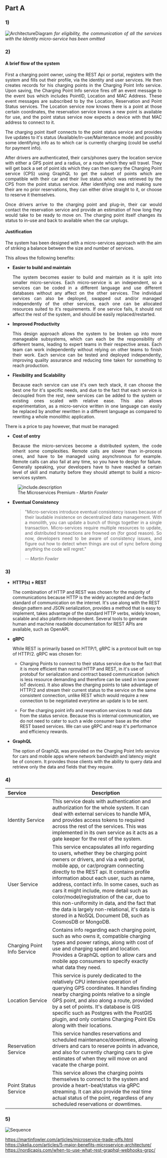 <div style="text-align: justify">

## Part A

### 1)

![ArchitectureDiagram](SOAArchDiagram.png)
*for eligibility, the communication of all the services with the Identity micro-service has been omitted*

### 2)

#### A brief flow of the system

First a charging point owner, using the REST Api or portal, registers with the system and fills out their profile, via the identity and user services.  He then creates records for his charging points in the Charging Point Info service.  Upon saving, the Charging Point Info service fires off an event message to the event bus which includes PointID, Location and MAC Address.  These event messages are subscribed to by the Location, Reservation and Point Status services.  The Location service now knows there is a point at those certain coordinates, the reservation service knows a new point is available for use, and the point status service now expects a device with that MAC address to connect to it.

The charging point itself connects to the point status service and provides live updates to it's status (Available/In-use/Maintenance mode) and possibly some identifying info as to which car is currently charging (could be useful for payment info).

After drivers are authenticated, their cars/phones query the location service with either a GPS point and a radius, or a route which they will travel.  They will get back a set of point ids which they can then query the Charging Point service (CPS) using GraphQL to get the subset of points which are compatible with their car and their live status which was retrieved by the CPS from the point status service.  After identifying one and making sure their are no prior reservations, they can either drive straight to it, or choose to reserve it themselves.

Once drivers arrive to the charging point and plug-in, their car would contact the reservation service and provide an estimation of how long they would take to be ready to move on. The charging point itself changes its status to in-use and back to available when the car unplugs.

#### Justification


The system has been designed with a micro-services approach with the aim of striking a balance between the size and number of services.  

This allows the following benefits:

* **Easier to build and maintain**

  The system becomes easier to build and maintain as it is split into smaller micro-services.  Each micro-service is an independent, so a services can be coded in a different language and use different databases without any affect on the other services.  The individual services can also be deployed, swapped out and/or managed independently of the other services, each one can be allocated resources suited to it's requirements.  If one service fails, it should not affect the rest of the system, and should be easily replaced/restarted.

* **Improved Productivity**

  This design approach allows the system to be broken up into more manageable subsystems, which can each be the responsibility of different teams, leading to expert teams in their respective areas.  Each team can work independently without relying on other teams to finish their work.  Each service can be tested and deployed independently, improving quality assurance and reducing time taken for something to reach production.

* **Flexibility and Scalability**

  Because each service can use it's own tech stack, it can choose the best one for it's specific needs, and due to the fact that each service is decoupled from the rest, new services can be added to the system or existing ones scaled with relative ease.  This also allows experimentation, as a micro-service written in one language can easily be replaced by another rewritten in a different language as compared to rewriting a whole monolithic application.

There is a price to pay however, that must be managed:

* **Cost of entry**

  Because the micro-services become a distributed system, the code inherit some complexities.  Remote calls are slower than in-process ones, and have to be managed using asynchronous for example.  Remote calls can also fail at any time, so you have to design for failure.  Generally speaking, your developers have to have reached a certain level of skill and maturity before they should attempt to build a micro-services system.

<figure class="image">
  <img src="premium.png" alt="include.description">
  <figcaption>The Microservices Premium <cite>- Martin Fowler</cite></figcaption>
</figure>

*  **Eventual Consistency**

   >"Micro-services introduce eventual consistency issues because of their laudable insistence on decentralized data management. With a monolith, you can update a bunch of things together in a single transaction. Micro-services require multiple resources to update, and distributed transactions are frowned on (for good reason). So now, developers need to be aware of consistency issues, and figure out how to detect when things are out of sync before doing anything the code will regret."
   >
   > <cite>-- Martin Fowler</cite>
</div>

### 3)

* **HTTP(s) + REST**

  The combination of HTTP and REST was chosen for the majority of communications because HTTP is the widely accepted and de-facto standard of communication on the internet.  It's use along with the REST design pattern and JSON serialization, provides a method that is easy to implement, takes advantage of the standard HTTP verbs, widely known, scalable and also platform independent.  Several tools to generate human and machine readable documentation for REST APIs are available, such as OpenAPI.

* **gRPC**

   While REST is primarily based on HTTP/1, gRPC is a protocol built on top of HTTP/2.  gRPC was chosen for:

  * Charging Points to connect to their status service due to the fact that it is more efficient than normal HTTP and REST, in it's use of protobuf for serialization and contract based communication (which is less resource demanding and therefore can be used in low power IoT devices).  It also allows the charging points to take advantage of HTTP/2 and stream their current status to the service on the same consistent connection, unlike REST which would require a new connection to be negotiated everytime an update is to be sent.
  
  * For the charging point info and reservation services to read data from the status service.  Because this is internal communication, we do not need to cater to such a wide consumer base as the other REST based services.  We can use gRPC and reap it's performance and efficiency rewards.

* **GraphQL**

   The option of GraphQL was provided on the Charging Point Info service for cars and mobile apps where network bandwidth and latency might be of concern.  It provides those clients with the ability to query data and retrieve only the data and fields that they require.

### 4)

Service&nbsp;&nbsp;&nbsp;&nbsp;&nbsp;&nbsp;&nbsp;&nbsp;&nbsp;&nbsp;&nbsp;&nbsp;&nbsp;&nbsp;&nbsp; | Description
:--- | ---
Identity Service | This service deals with authentication and authorization for the whole system.  It can deal with external services to handle MFA, and provides access tokens to required across the rest of the services.  This was implemented in its own service as it acts as a gate keeper for the rest of the system.
User Service | This service encapsulates all info regarding to users, whether they be charging point owners or drivers, and via a web portal, mobile app, or car/program connecting directly to the REST api.  It contains profile information about each user, such as name, address, contact info.  In some cases, such as cars it might include, more detail such as color/model/registration of the car, due to this non-uniformity in data, and the fact that the data is largely non-relational,  it's data is stored in a NoSQL Document DB, such as CosmosDB or MongoDB.
Charging Point Info Service | Contains info regarding each charging point, such as who owns it, compatible charging types and power ratings, along with cost of use and charging speed and location.  Provides a GraphQL option to allow cars and mobile app consumers to specify exactly what data they need.
Location Service | This service is purely dedicated to the relatively CPU intensive operation of querying GPS coordinates.  It handles finding nearby charging points relative to a single GPS point, and also along a route, provided by a set of points.  It's database is GIS specific such as Postgres with the PostGIS plugin, and only contains Charging Point IDs along with their locations.
Reservation Service | This service handles reservations and scheduled maintenance/downtimes, allowing drivers and cars to reserve points in advance, and also for currently charging cars to give estimates of when they will move on and vacate the charge point.
Point Status Service | This service allows the charging points themselves to connect to the system and provide a heart-beat/status via gRPC streaming.  It can also provide the real time actual status of the point, regardless of any scheduled reservations or downtimes.

### 5)

![Sequence](UML.png)


https://martinfowler.com/articles/microservice-trade-offs.html
https://skelia.com/articles/5-major-benefits-microservice-architecture/
https://nordicapis.com/when-to-use-what-rest-graphql-webhooks-grpc/